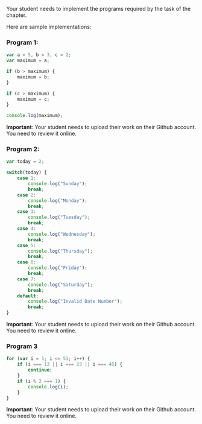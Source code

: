 Your student needs to implement the programs required by the task of the chapter. 

Here are sample implementations:

### Program 1:

``` javascript
var a = 5, b = 3, c = 2;
var maximum = a;

if (b > maximum) {
    maximum = b;
}

if (c > maximum) {
    maximum = c;
}

console.log(maximum);
```

**Important**: Your student needs to upload their work on their Github account. You need to review it online.

### Program 2:

``` javascript
var today = 2;

switch(today) {
    case 1:
        console.log("Sunday");
        break;
    case 2:
        console.log("Monday");
        break;
    case 3:
        console.log("Tuesday");
        break;
    case 4:
        console.log("Wednesday");
        break;
    case 5:
        console.log("Thursday");
        break;
    case 6:
        console.log("Friday");
        break;
    case 7:
        console.log("Saturday");
        break;
    default:
        console.log("Invalid Date Number");
        break;
}
```

**Important**: Your student needs to upload their work on their Github account. You need to review it online.

### Program 3

``` javascript
for (var i = 1; i <= 51; i++) {
    if (i === 13 || i === 23 || i === 45) {
        continue;
    }
    if (i % 2 === 1) {
        console.log(i);
    }
}
```

**Important**: Your student needs to upload their work on their Github account. You need to review it online.

